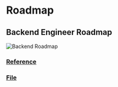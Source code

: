 # Roadmap

## Backend Engineer Roadmap
![Backend Roadmap](./resources/backend.jpg)

### [Reference](https://roadmap.sh/backend)
### [File](./resources/backend.pdf)
